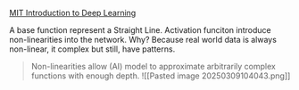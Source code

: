 [MIT Introduction to Deep Learning](https://www.youtube.com/watch?v=alfdI7S6wCY&t=19s)

A base function represent a Straight Line. Activation funciton introduce non-linearities into the network. Why? Because real world data is always non-linear, it complex but still, have patterns.
>Non-linearities allow (AI) model to approximate arbitrarily complex functions with enough depth.
![[Pasted image 20250309104043.png]]


